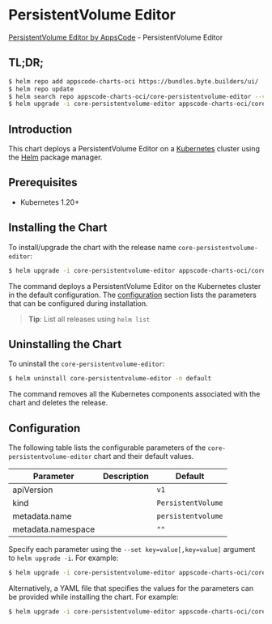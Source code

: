 # PersistentVolume Editor

[PersistentVolume Editor by AppsCode](https://appscode.com) - PersistentVolume Editor

## TL;DR;

```bash
$ helm repo add appscode-charts-oci https://bundles.byte.builders/ui/
$ helm repo update
$ helm search repo appscode-charts-oci/core-persistentvolume-editor --version=v0.11.0
$ helm upgrade -i core-persistentvolume-editor appscode-charts-oci/core-persistentvolume-editor -n default --create-namespace --version=v0.11.0
```

## Introduction

This chart deploys a PersistentVolume Editor on a [Kubernetes](http://kubernetes.io) cluster using the [Helm](https://helm.sh) package manager.

## Prerequisites

- Kubernetes 1.20+

## Installing the Chart

To install/upgrade the chart with the release name `core-persistentvolume-editor`:

```bash
$ helm upgrade -i core-persistentvolume-editor appscode-charts-oci/core-persistentvolume-editor -n default --create-namespace --version=v0.11.0
```

The command deploys a PersistentVolume Editor on the Kubernetes cluster in the default configuration. The [configuration](#configuration) section lists the parameters that can be configured during installation.

> **Tip**: List all releases using `helm list`

## Uninstalling the Chart

To uninstall the `core-persistentvolume-editor`:

```bash
$ helm uninstall core-persistentvolume-editor -n default
```

The command removes all the Kubernetes components associated with the chart and deletes the release.

## Configuration

The following table lists the configurable parameters of the `core-persistentvolume-editor` chart and their default values.

|     Parameter      | Description |            Default            |
|--------------------|-------------|-------------------------------|
| apiVersion         |             | <code>v1</code>               |
| kind               |             | <code>PersistentVolume</code> |
| metadata.name      |             | <code>persistentvolume</code> |
| metadata.namespace |             | <code>""</code>               |


Specify each parameter using the `--set key=value[,key=value]` argument to `helm upgrade -i`. For example:

```bash
$ helm upgrade -i core-persistentvolume-editor appscode-charts-oci/core-persistentvolume-editor -n default --create-namespace --version=v0.11.0 --set apiVersion=v1
```

Alternatively, a YAML file that specifies the values for the parameters can be provided while
installing the chart. For example:

```bash
$ helm upgrade -i core-persistentvolume-editor appscode-charts-oci/core-persistentvolume-editor -n default --create-namespace --version=v0.11.0 --values values.yaml
```
